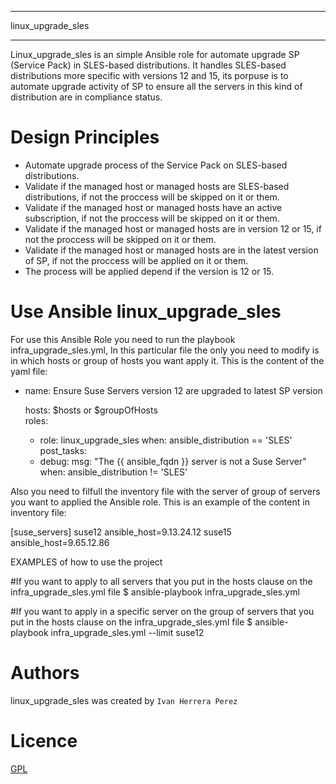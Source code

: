 *******
linux_upgrade_sles 
*******

Linux_upgrade_sles is an simple Ansible role for automate upgrade SP (Service Pack) in SLES-based distributions.
It handles SLES-based distributions more specific with versions 12 and 15,
its porpuse is to automate upgrade activity of SP to ensure all the servers in this kind of distribution are in compliance status.

Design Principles
=================

*  Automate upgrade process of the Service Pack on SLES-based distributions.
*  Validate if the managed host or managed hosts are SLES-based distributions, if not the proccess will be skipped on it or them.
*  Validate if the managed host or managed hosts have an active subscription, if not the proccess will be skipped on it or them.
*  Validate if the managed host or managed hosts are in version 12 or 15, if not the proccess will be skipped on it or them.
*  Validate if the managed host or managed hosts are in the latest version of SP, if not the proccess will be applied on it or them.
*  The process will be applied depend if the version is 12 or 15.

Use Ansible linux_upgrade_sles
===========

For use this Ansible Role you need to run the playbook infra_upgrade_sles.yml,
In this particular file the only you need to modify is in which hosts or group of hosts you want apply it.
This is the content of the yaml file:

- name: Ensure Suse Servers version 12 are upgraded to latest SP version
  
  hosts: $hosts or $groupOfHosts  
  roles:
    - role: linux_upgrade_sles
      when: ansible_distribution == 'SLES'
  post_tasks:
    - debug:
        msg: "The {{ ansible_fqdn }} server is not a Suse Server"
      when: ansible_distribution != 'SLES'

Also you need to filfull the inventory file with the server of group of servers you want to applied the Ansible role.
This is an example of the content in inventory file:

[suse_servers]
suse12 ansible_host=9.13.24.12
suse15 ansible_host=9.65.12.86


EXAMPLES of how to use the project

#If you want to apply to all servers that you put in the hosts clause on the infra_upgrade_sles.yml file
$ ansible-playbook infra_upgrade_sles.yml 

#If you want to apply in a specific server on the group of servers that you put in the hosts clause on the infra_upgrade_sles.yml file
$ ansible-playbook infra_upgrade_sles.yml --limit suse12

   
Authors
=======

linux_upgrade_sles was created by `Ivan Herrera Perez`

Licence
=======

[GPL](https://choosealicense.com/licenses/gpl-3.0/)


 

